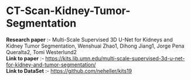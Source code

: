 # CT-Scan-Kidney-Tumor-Segmentation

**Research paper** :- Multi-Scale Supervised 3D U-Net for Kidneys and Kidney Tumor Segmentation, Wenshuai Zhao1, Dihong Jiang1, Jorge Pena Queralta2, Tomi Westerlund2 <br>
**Link to paper** :- https://kits.lib.umn.edu/multi-scale-supervised-3d-u-net-for-kidney-and-tumor-segmentation/ <br>
**Link to DataSet** :- https://github.com/neheller/kits19 <br>
